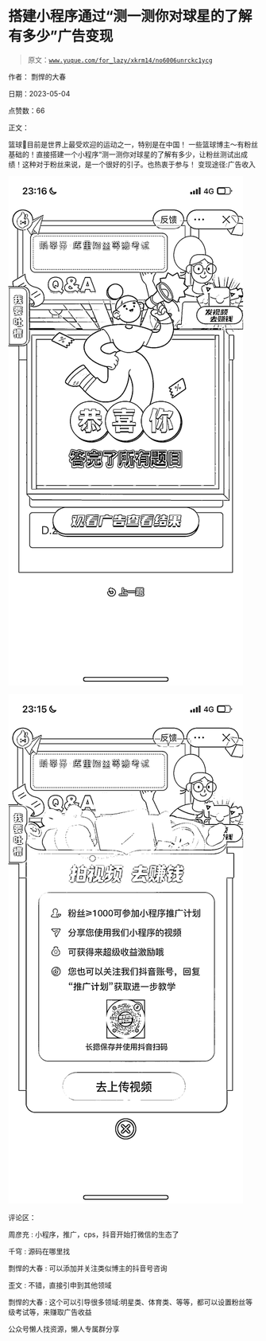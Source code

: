 # 搭建小程序通过“测一测你对球星的了解有多少”广告变现

> 原文：[`www.yuque.com/for_lazy/xkrm14/no6006unrckc1ycg`](https://www.yuque.com/for_lazy/xkrm14/no6006unrckc1ycg)



作者： 剽悍的大春



日期：2023-05-04



点赞数：66

<ne-card data-card-name="hr" data-card-type="block" id="Esvj8" data-event-boundary="card">

正文：



篮球🏀目前是世界上最受欢迎的运动之一，特别是在中国！ 一些篮球博主～有粉丝基础的！直接搭建一个小程序“测一测你对球星的了解有多少，让粉丝测试出成绩！这种对于粉丝来说，是一个很好的引子。也热衷于参与！ 变现途径:广告收入



<ne-card data-card-name="image" data-card-type="inline" id="q27Ed" data-event-boundary="card">![](img/c95aef983931b9ff9e70f55a190248d3.png)</ne-card>



<ne-card data-card-name="image" data-card-type="inline" id="UUj2I" data-event-boundary="card">![](img/098175c809c8da7ab9b95d0d961caa7a.png)</ne-card>

<ne-card data-card-name="hr" data-card-type="block" id="qsEK0" data-event-boundary="card">

评论区：



周彦充 : 小程序，推广，cps，抖音开始打微信的生态了



千穹 : 源码在哪里找



剽悍的大春 : 可以添加并关注类似博主的抖音号咨询



歪文 : 不错，直接引申到其他领域



剽悍的大春 : 这个可以引导很多领域:明星类、体育类、等等，都可以设置粉丝等级考试等，来赚取广告收益

<ne-card data-card-name="hr" data-card-type="block" id="DKUgF" data-event-boundary="card">

公众号懒人找资源，懒人专属群分享

</ne-card></ne-card></ne-card>